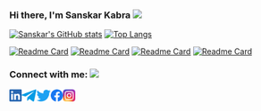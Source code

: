 ### Hi there, I'm Sanskar Kabra  <img src="https://tenor.com/view/smile-nick-wilde-zootopia-hello-there-gif-17903828" height="32" />

<!--
**sanskar1306/sanskar1306** is a ✨ _special_ ✨ repository because its `README.md` (this file) appears on your GitHub profile.

Here are some ideas to get you started:

- 🔭 I’m currently working on ...
- 🌱 I’m currently learning ...
- 👯 I’m looking to collaborate on ...
- 🤔 I’m looking for help with ...
- 💬 Ask me about ...
- 📫 How to reach me: ...
- 😄 Pronouns: ...
- ⚡ Fun fact: ...
-->

[![Sanskar's GitHub stats](https://github-readme-stats.vercel.app/api?username=sanskar1306)](https://github.com/sanskar1306/github-readme-stats) [![Top Langs](https://github-readme-stats.vercel.app/api/top-langs/?username=sanskar1306&layout=compact)](https://github.com/sanskar1306)





[![Readme Card](https://github-readme-stats.vercel.app/api/pin/?username=sanskar1306&repo=CineCup)](https://github.com/sanskar1306/CineCup)
[![Readme Card](https://github-readme-stats.vercel.app/api/pin/?username=sanskar1306&repo=yumSeek-backend)](https://github.com/sanskar1306/yumSeek-backend)
[![Readme Card](https://github-readme-stats.vercel.app/api/pin/?username=sanskar1306&repo=newsApp)](https://github.com/sanskar130/newsApp)
[![Readme Card](https://github-readme-stats.vercel.app/api/pin/?username=sanskar1306&repo=ConFusion-app)](https://github.com/sanskar1306/LinkFree)



### Connect with me: <img src="https://media.giphy.com/media/LnQjpWaON8nhr21vNW/giphy.gif" height="32">


[<img align="left" alt="Sanskar | LinkedIn" height="22px" src="LinkedIn.png" />][linkedin]
[<img align="left" alt="Sanskar | Telegram" height="22px" src="/Telegram.png" />][telegram]
[<img align="left" alt="Sanskar | Twitter" height="22px" src="/Twitter.png" />][twitter]
[<img align="left" alt="Sanskar | Facebook" height="22px" src="/Facebook.png" />][facebook]
[<img align="left" alt="Sanskar | Instagram" height="22px" src="/Instagram.png" />][instagram]



[linkedin]: https://www.linkedin.com/in/sanskar-kabra-a3a347178/
[telegram]: https://telegram.me/spk1306
[twitter]: https://twitter.com/sans13_k
[facebook]: https://www.facebook.com/sanskar.kabra.3/
[instagram]: https://www.instagram.com/sanskar_kabra13
